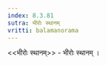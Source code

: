 ```yaml
---
index: 8.3.81
sutra: भीरोः स्थानम्
vritti: balamanorama
---
```


<<भीरोः स्थानम्>> - भीरोः स्थानम् ।